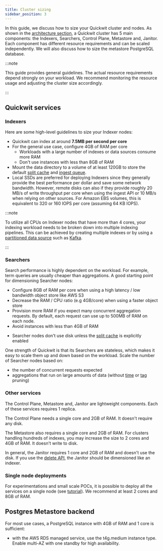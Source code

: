 ```yaml
---
title: Cluster sizing
sidebar_position: 3
---
```


In this guide, we discuss how to size your Quickwit cluster and nodes. As shown
in the [architecture section](../overview/architecture.md), a Quickwit cluster
has 5 main components: the Indexers, Searchers, Control Plane,
Metastore and, Janitor. Each component has different resource requirements
and can be scaled independently. We will also discuss how to size the metastore
PostgreSQL database.

:::note

This guide provides general guidelines. The actual resource requirements depend
strongly on your workload. We recommend monitoring the resource usage and
adjusting the cluster size accordingly.

:::

## Quickwit services

### Indexers

Here are some high-level guidelines to size your Indexer nodes:
- Quickwit can index at around **7.5MB per second per core**
- For the general use case, configure 4GB of RAM per core
  - Workloads with a large number of indexes or data sources consume more RAM
    <!-- TODO: revisit this when cooperative indexing becomes the default -->
  - Don't use instances with less than 8GB of RAM
    <!-- Note: 2GB for the heap size (per pipeline) and 2GB for ingest queues -->
- Mount the data directory to a volume of at least 120GB to store the default
  [split cache](../configuration/node-config.md#Indexer-configuration) and
  [ingest queue](../configuration/node-config.md#ingest-api-configuration).
  <!-- Note: 4GB max_queue_disk_usage and 100GB split_store_max_num_bytes -->
- Local SSDs are preferred for deploying Indexers since they generally provide the best performance per dollar and save some network bandwidth. However, remote disks can also if they provide roughly 20 MB/s of write throughput per core when using the ingest API or 10 MB/s when relying on other sources. For Amazon EBS volumes, this is equivalent to 320 or 160 IOPS per core (assuming 64 KB IOPS).

:::note

To utilize all CPUs on Indexer nodes that have more than 4 cores, your indexing
workload needs to be broken down into multiple indexing pipelines. This can be
achieved by creating multiple indexes or by using a [partitioned data
source](../configuration/source-config.md#number-of-pipelines) such as
[Kafka](../configuration/source-config.md#kafka-source).

<!-- TODO: change this note when releasing ingest v2 -->

:::


### Searchers

Search performance is highly dependent on the workload. For example, term queries
are usually cheaper than aggregations. A good starting point for dimensioning
Searcher nodes:
- Configure 8GB of RAM per core when using a high latency / low bandwidth object
  store like AWS S3
- Decrease the RAM / CPU ratio (e.g 4GB/core) when using a faster object store
- Provision more RAM if you expect many concurrent aggregation requests. By
  default, each request can use up to 500MB of RAM on each node.
- Avoid instances with less than 4GB of RAM
<!-- 1GB fast_field_cache_capacity + 0.5GB split_footer_cache_capacity + 0.5GB/req aggregation_memory_limit -->
- Searcher nodes don't use disk unless the [split
  cache](../configuration/node-config.md#Searcher-split-cache-configuration) is
  explicitly enabled

One strength of Quickwit is that its Searchers are stateless, which makes it
easy to scale them up and down based on the workload. Scale the number of
Searcher nodes based on:
- the number of concurrent requests expected
- aggregations that run on large amounts of data (without
  [time](../overview/concepts/querying.md#time-sharding) or
  [tag](../overview/concepts/querying.md#tag-pruning) pruning)

### Other services

The Control Plane, Metastore and, Janitor are lightweight components.
Each of these services requires 1 replica.

The Control Plane needs a single core and 2GB of RAM. It doesn't require any disk.

The Metastore also requires a single core and 2GB of RAM. For clusters handling
hundreds of indexes, you may increase the size to 2 cores and 4GB of RAM. It
doesn't write to disk.

In general, the Janitor requires 1 core and 2GB of RAM and doesn't use the disk.
If you use the [delete API](https://quickwit.io/docs/overview/concepts/deletes),
the Janitor should be dimensioned like an indexer.

### Single node deployments

For experimentations and small scale POCs, it is possible to deploy all the
services on a single node (see
[tutorial](../get-started/tutorials/tutorial-hdfs-logs.md)). We recommend at
least 2 cores and 8GB of RAM.

## Postgres Metastore backend

For most use cases, a PostgreSQL instance with 4GB of RAM and 1 core is
sufficient:
- with the AWS RDS managed service, use the t4g.medium instance type. Enable
  multi-AZ with one standby for high availability.
